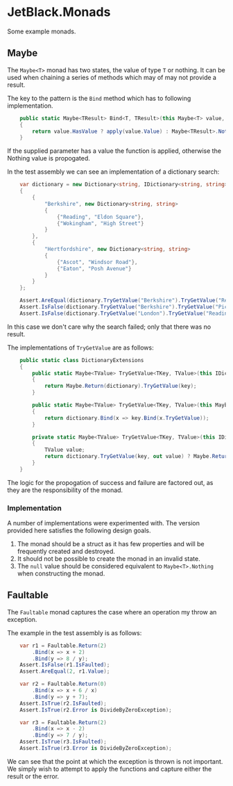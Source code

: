 # JetBlack.Monads

Some example monads.

## Maybe

The `Maybe<T>` monad has two states, the value of type `T` or nothing. It can
be used when chaining a series of methods which may of may not provide a result.

The key to the pattern is the `Bind` method which has to following implementation.

```cs
    public static Maybe<TResult> Bind<T, TResult>(this Maybe<T> value, Func<T, Maybe<TResult>> apply)
    {
        return value.HasValue ? apply(value.Value) : Maybe<TResult>.Nothing;
    }
```

If the supplied parameter has a value the function is applied, otherwise the
Nothing value is propogated.

In the test assembly we can see an implementation of a dictionary search:

```cs
    var dictionary = new Dictionary<string, IDictionary<string, string>>
    {
        {
            "Berkshire", new Dictionary<string, string>
            {
                {"Reading", "Eldon Square"},
                {"Wokingham", "High Street"}
            }
        },
        {
            "Hertfordshire", new Dictionary<string, string>
            {
                {"Ascot", "Windsor Road"},
                {"Eaton", "Posh Avenue"}
            }
        }
    };

    Assert.AreEqual(dictionary.TryGetValue("Berkshire").TryGetValue("Reading").Value, "Eldon Square");
    Assert.IsFalse(dictionary.TryGetValue("Berkshire").TryGetValue("Picadilly").HasValue);
    Assert.IsFalse(dictionary.TryGetValue("London").TryGetValue("Reading").HasValue);
```

In this case we don't care why the search failed; only that there was no result.

The implementations of `TryGetValue` are as follows:

```cs
    public static class DictionaryExtensions
    {
        public static Maybe<TValue> TryGetValue<TKey, TValue>(this IDictionary<TKey, TValue> dictionary, Maybe<TKey> key)
        {
            return Maybe.Return(dictionary).TryGetValue(key);
        }

        public static Maybe<TValue> TryGetValue<TKey, TValue>(this Maybe<IDictionary<TKey, TValue>> dictionary, Maybe<TKey> key)
        {
            return dictionary.Bind(x => key.Bind(x.TryGetValue));
        }

        private static Maybe<TValue> TryGetValue<TKey, TValue>(this IDictionary<TKey, TValue> dictionary, TKey key)
        {
            TValue value;
            return dictionary.TryGetValue(key, out value) ? Maybe.Return(value) : Maybe<TValue>.Nothing;
        }
    }
```

The logic for the propogation of success and failure are factored out, as they
are the responsibility of the monad.

### Implementation

A number of implementations were experimented with. The version provided here
satisfies the following design goals.

 1.  The monad should be a struct as it has few properties and will be frequently created and destroyed.
 2.  It should not be possible to create the monad in an invalid state.
 3.  The `null` value should be considered equivalent to `Maybe<T>.Nothing` when constructing the monad.

## Faultable

The `Faultable` monad captures the case where an operation my throw an exception.

The example in the test assembly is as follows:

```cs
    var r1 = Faultable.Return(2)
        .Bind(x => x + 2)
        .Bind(y => 8 / y);
    Assert.IsFalse(r1.IsFaulted);
    Assert.AreEqual(2, r1.Value);

    var r2 = Faultable.Return(0)
        .Bind(x => x + 6 / x)
        .Bind(y => y + 7);
    Assert.IsTrue(r2.IsFaulted);
    Assert.IsTrue(r2.Error is DivideByZeroException);

    var r3 = Faultable.Return(2)
        .Bind(x => x - 2)
        .Bind(y => 7 / y);
    Assert.IsTrue(r3.IsFaulted);
    Assert.IsTrue(r3.Error is DivideByZeroException);
```

We can see that the point at which the exception is thrown is not important. We
simply wish to attempt to apply the functions and capture either the result or
the error.